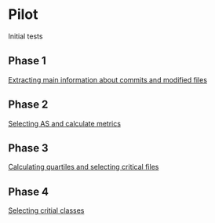# Pilot
Initial tests

## Phase 1

[Extracting main information about commits and modified files](https://github.com/armandossrecife/piloto/blob/main/docs/diagramas/p1.png)

## Phase 2

[Selecting AS and calculate metrics](https://github.com/armandossrecife/piloto/blob/main/docs/diagramas/p2.png)

## Phase 3

[Calculating quartiles and selecting critical files](https://github.com/armandossrecife/piloto/blob/main/docs/diagramas/p3.png)

## Phase 4

[Selecting critial classes](https://github.com/armandossrecife/piloto/blob/main/docs/diagramas/p4.png)

